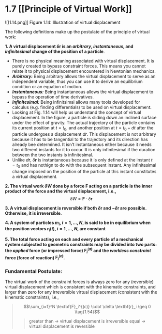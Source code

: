 # 1.7 [[Principle of Virtual Work]]

![[1.14.png]]
Figure 1.14: Illustration of virtual displacement

The following definitions make up the postulate of the principle of virtual work:

**1. A virtual displacement $\delta \textbf{r}$ is an *arbitrary*, *instantaneous*, and *infinitesimal* change of the position of a particle**.
- There is no physical meaning associated with virtual displacement. It is purely created to bypass constraint forces. This means you cannot relate it to physical displacement encountered in Newtonian mechanics.
- ***Arbitrary:*** Being arbitrary allows the virtual displacement to serve as an independent variable, thus you can use it to derive an equilibrium condition or an equation of motion.
- ***Instantaneous:*** Being instantaneous allows the virtual displacement to bypass the operation of time derivatives.
- ***Infinitesimal:*** Being infinitsimal allows many tools developed for calculus (e.g. finding differentials) to be used on virtual displacement.
- Looking at Fig. 1.14 will help us understand the concept of virtual displacement. In the figure, a particle is sliding down an inclined surface under the effect of gravity. The actual trajectory of the particle contains its current position at $t = t_0$, and another position at $t = t_0 + dt$ after the particle undergoes a displacement $d \textbf{r}$. This displacement is not arbitrary because it has to be tangential to the trajectory and its direction has already bee determined. It isn't instantaneous either because it needs two different instants for it to occur. It is only infinitesimal if the duration between the two instants is infinitesimal.
- Unlike $d \textbf{r}$, $\delta \textbf{r}$ is instantaneous because it is only defined at the instant $t = t_0$ and has nothign to do with the subsequent instant. Any infinitesimal change imposed on the position of the particle at this instant constitutes a virtual displacement.

**2. The virtual work $\delta W$ done by a force $\textbf{F}$ acting on a particle is the inner product of the force and the virtual displacement, i.e.,**
$$\delta W = \textbf{F} \cdot \delta \textbf{r} \tag{1.53}$$

**3. A virtual displacement is reversible if both $\delta \textbf{r}$ and $-\delta \textbf{r}$ are possible. Otherwise, it is irreversible.**

**4. A system of particles $m_i$, $i= 1,...,N,$ is said to be in equilibrium when the position vectors $\textbf{r}_i(t)$, $i=1, ..., N$, are constant**

**5. The total force acting on each and every particle of a mechanical system subjected to geometric constraints may be divided into two parts: the *applied* force (or impressed force) $\textbf{F}_i^{(a)}$ and the *workless constraint* force (force of reaction) $\textbf{F}_i^{(c)}$.**

### Fundamental Postulate:

The virtual work of the constraint forces is always zero for any (reversible) virtual displacement which is consistent with the kinematic constraints, and larger than zero for any irreversible virtual displacement (consistent with the kinematic constraints), i.e.,

> $$\sum_{i=1}^N \textbf{F}_i^{(c)} \cdot \delta \textbf{r}_i \geq 0 \tag{1.54}$$
> > greater than -> virtual displacement is irreversible
> > equal -> virtual displacement is reversible